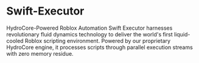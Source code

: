 # Swift-Executor
HydroCore-Powered Roblox Automation  Swift Executor harnesses revolutionary fluid dynamics technology to deliver the world's first liquid-cooled Roblox scripting environment. Powered by our proprietary HydroCore engine, it processes scripts through parallel execution streams with zero memory residue.
